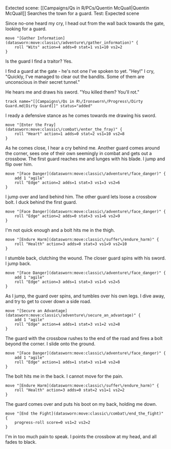 Extected scene: [[Campaigns/Qs in R/PCs/Quentin McQuall|Quentin McQuall]] Searches the town for a guard.
Test: Expected scene

Since no-one heard my cry, I head out from the wall back towards the gate, looking for a guard.

```iron-vault-mechanics
move "[Gather Information](datasworn:move:classic\/adventure\/gather_information)" {
    roll "Wits" action=4 adds=0 stat=1 vs1=10 vs2=2
}
```

Is the guard I find a traitor? Yes.

I find a guard at the gate - he's not one I've spoken to yet.
"Hey!" I cry, "Quickly, I've managed to clear out the bandits. Some of them are unconscious in their secret tunnel."

He hears me and draws his sword. "You killed them? You'll rot."

```iron-vault-mechanics
track name="[[Campaigns\/Qs in R\/Ironsworn\/Progress\/Dirty Guard.md|Dirty Guard]]" status="added"
```

I ready a defensive stance as he comes towards me drawing his sword.

```iron-vault-mechanics
move "[Enter the Fray](datasworn:move:classic\/combat\/enter_the_fray)" {
    roll "Heart" action=1 adds=0 stat=2 vs1=10 vs2=8
}
```

As he comes close, I hear a cry behind me. Another guard comes around the corner, sees one of their own seemingly in combat and gets out a crossbow.
The first guard reaches me and lunges with his blade. I jump and flip over him.

```iron-vault-mechanics
move "[Face Danger](datasworn:move:classic\/adventure\/face_danger)" {
    add 1 "agile"
    roll "Edge" action=2 adds=1 stat=3 vs1=3 vs2=6
}
```

I jump over and land behind him. The other guard lets loose a crossbow bolt. I duck behind the first guard.

```iron-vault-mechanics
move "[Face Danger](datasworn:move:classic\/adventure\/face_danger)" {
    roll "Edge" action=2 adds=0 stat=3 vs1=6 vs2=9
}
```

I'm not quick enough and a bolt hits me in the thigh.

```iron-vault-mechanics
move "[Endure Harm](datasworn:move:classic\/suffer\/endure_harm)" {
    roll "Health" action=3 adds=0 stat=3 vs1=9 vs2=10
}
```

I stumble back, clutching the wound. The closer guard spins with his sword. I jump back.

```iron-vault-mechanics
move "[Face Danger](datasworn:move:classic\/adventure\/face_danger)" {
    add 1 "agile"
    roll "Edge" action=3 adds=1 stat=3 vs1=5 vs2=5
}
```

As I jump, the guard over spins, and tumbles over his own legs.
I dive away, and try to get to cover down a side road.

```iron-vault-mechanics
move "[Secure an Advantage](datasworn:move:classic\/adventure\/secure_an_advantage)" {
    add 1 "agile"
    roll "Edge" action=4 adds=1 stat=3 vs1=2 vs2=8
}
```

The guard with the crossbow rushes to the end of the road and fires a bolt beyond the corner. I slide onto the ground.

```iron-vault-mechanics
move "[Face Danger](datasworn:move:classic\/adventure\/face_danger)" {
    add 1 "agile"
    roll "Edge" action=1 adds=1 stat=3 vs1=8 vs2=8
}
```

The bolt hits me in the back. I cannot move for the pain.

```iron-vault-mechanics
move "[Endure Harm](datasworn:move:classic\/suffer\/endure_harm)" {
    roll "Health" action=3 adds=0 stat=2 vs1=1 vs2=2
}
```

The guard comes over and puts his boot on my back, holding me down.

```iron-vault-mechanics
move "[End the Fight](datasworn:move:classic\/combat\/end_the_fight)" {
    progress-roll score=0 vs1=2 vs2=2
}
```

I'm in too much pain to speak. I points the crossbow at my head, and all fades to black.